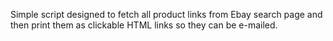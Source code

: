 Simple script designed to fetch all product links from Ebay search page and then print them as clickable HTML links so they can be e-mailed. 
